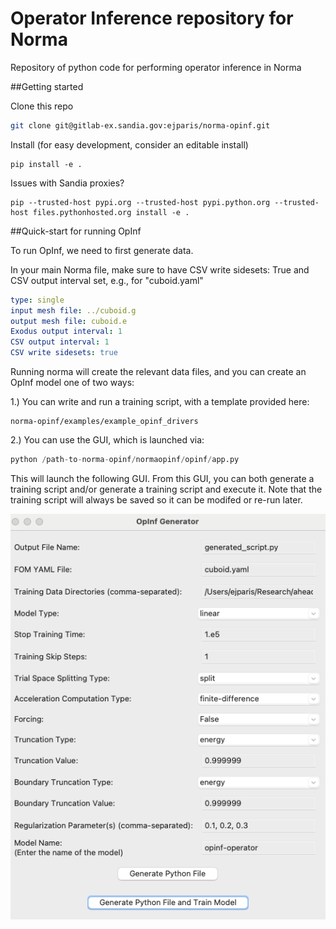# Operator Inference repository for Norma

Repository of python code for performing operator inference in Norma

##Getting started

Clone this repo

```bash
git clone git@gitlab-ex.sandia.gov:ejparis/norma-opinf.git
```


Install (for easy development, consider an editable install)
```
pip install -e .
```

Issues with Sandia proxies?

```
pip --trusted-host pypi.org --trusted-host pypi.python.org --trusted-host files.pythonhosted.org install -e .
```

##Quick-start for running OpInf

To run OpInf, we need to first generate data.

In your main Norma file, make sure to have CSV write sidesets: True and CSV output interval set, e.g., for "cuboid.yaml"

```yaml
type: single
input mesh file: ../cuboid.g
output mesh file: cuboid.e
Exodus output interval: 1
CSV output interval: 1
CSV write sidesets: true
```

Running norma will create the relevant data files, and you can create an OpInf model one of two ways:

1.) You can write and run a training script, with a template provided here: 

```
norma-opinf/examples/example_opinf_drivers
```
2.) You can use the GUI, which is launched via:

```py
python /path-to-norma-opinf/normaopinf/opinf/app.py 
```

This will launch the following GUI. From this GUI, you can both generate a training script and/or generate a training script and execute it. Note that the training script will always be saved so it can be modifed or re-run later.

![Alt text](figs/opinf-gui.png "OpInf GUI")


##


